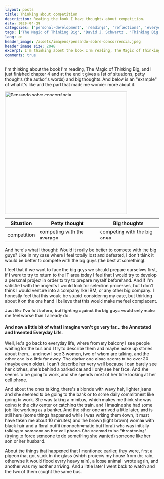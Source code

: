 ```yaml
---
layout: posts
title: Thinking about competition
description: Reading the book I have thoughts about competition.
date: 2025-04-28
categories: ['personal-development', 'readings', 'reflections', 'everyday', 'writing']
tags: ['The Magic of Thinking Big', 'David J. Schwartz', 'Thinking Big', 'Thinking Small', 'Competition', 'Personal Development', 'Self-Confidence', 'IT', 'Personal Projects', 'Everyday Life Noted and Invented', 'People Watching', 'Bus Stop', 'Imagination']
lang: en
header_image: /assets/imagens/pensando-sobre-concorrencia.jpeg
header_image_size: 2048
excerpt: I'm thinking about the book I'm reading, The Magic of Thinking Big, and I just finished chapter 4...
comments: true
---
```

I'm thinking about the book I'm reading, The Magic of Thinking Big, and I just finished chapter 4 and at the end it gives a list of situations, petty thoughts (the author's words) and big thoughts. And below is an "example" of what it's like and the part that made me wonder more about it.

<img loading='lazy' alt="Pensando sobre concorrência" src="{{ '/assets/imagens/pensando-sobre-concorrencia.jpeg' | relative_url }}" width="400" height="400">

| Situation | Petty thought | Big thoughts |
|---|---|---|
| competition | competing with the average | competing with the big ones |

And here's what I thought: Would it really be better to compete with the big guys? Like in my case where I feel totally lost and defeated, I don't think it would be better to compete with the big guys (the best at something).

I feel that if we want to face the big guys we should prepare ourselves first, if I were to try to return to the IT area today I feel that I would try to develop a personal project in order to try to prepare myself beforehand. And if I'm satisfied with the projects I would look for selection processes, but I don't think I would venture into a company like IBM, or any other big company. I honestly feel that this would be stupid, considering my case, but thinking about it on the one hand I believe that this would make me feel complacent.

Just like I've felt before, but fighting against the big guys would only make me feel worse than I already do.

#### And now a little bit of what I imagine won't go very far... the Annotated and Invented Everyday Life.

Well, let's go back to everyday life, where from my balcony I see people waiting for the bus and I try to describe them and maybe make up stories about them... and now I see 3 women, two of whom are talking, and the other one is a little far away. The darker one alone seems to be over 30 (maybe even older). I can't describe her very well because I can barely see her clothes, she's behind a parked car and I only see her face. And she seems to be going to work, and she spends most of her time looking at her cell phone.

And about the ones talking, there's a blonde with wavy hair, lighter jeans and she seemed to be going to the bank or to some daily commitment like going to work. She was taking a minibus, which makes me think she was going to the city center or catching the train, and I imagine she had some job like working as a banker. And the other one arrived a little later, and is still here (some things happened while I was writing them down, it must have taken me about 10 minutes) and the brown (light brown) woman with black hair and a floral outfit (monochromatic but floral) who was initially talking to someone on her cell phone. She seemed to be "threatening" (trying to force someone to do something she wanted) someone like her son or her husband.

About the things that happened that I mentioned earlier, they were, first a pigeon that got stuck in the glass (which protects my house from the rain, otherwise it would flood every heavy rain), a loose animal I wrote again, and another was my mother arriving. And a little later I went back to watch and the two of them caught the same bus.